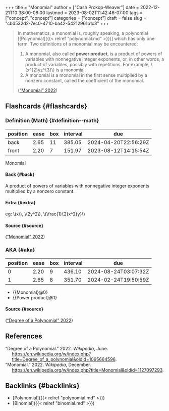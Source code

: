 +++
title = "Monomial"
author = ["Cash Prokop-Weaver"]
date = 2022-12-21T10:38:00-08:00
lastmod = 2023-08-02T11:42:46-07:00
tags = ["concept", "concept"]
categories = ["concept"]
draft = false
slug = "cbd532d2-7ec0-4710-ba42-54212961b1c3"
+++

> In mathematics, a monomial is, roughly speaking, a polynomial [[Polynomial]({{< relref "polynomial.md" >}})] which has only one term. Two definitions of a monomial may be encountered:
>
> 1.  A monomial, also called **power product**, is a product of powers of variables with nonnegative integer exponents, or, in other words, a product of variables, possibly with repetitions. For example, \\(x^{2}yz^{3}\\) is a monomial.
> 2.  A monomial is a monomial in the first sense multiplied by a nonzero constant, called the coefficient of the monomial.
>
> (<a href="#citeproc_bib_item_2">“Monomial” 2022</a>)


## Flashcards {#flashcards}


### Definition (Math) {#definition--math}

| position | ease | box | interval | due                  |
|----------|------|-----|----------|----------------------|
| back     | 2.65 | 11  | 385.05   | 2024-04-20T22:56:29Z |
| front    | 2.20 | 7   | 151.97   | 2023-08-12T14:15:54Z |

Monomial


#### Back {#back}

A product of powers of variables with nonnegative integer exponents multiplied by a nonzero constant.


#### Extra {#extra}

eg: \\(x\\), \\(2y^2\\), \\(\frac{1}{2}x^2{y}\\)


#### Source {#source}

(<a href="#citeproc_bib_item_2">“Monomial” 2022</a>)


### AKA {#aka}

| position | ease | box | interval | due                  |
|----------|------|-----|----------|----------------------|
| 0        | 2.20 | 9   | 436.10   | 2024-08-24T03:07:32Z |
| 1        | 2.65 | 8   | 351.70   | 2024-02-24T19:50:59Z |

-   {{Monomial}@0}
-   {{Power product}@1}


#### Source {#source}

(<a href="#citeproc_bib_item_1">“Degree of a Polynomial” 2022</a>)

## References

<style>.csl-entry{text-indent: -1.5em; margin-left: 1.5em;}</style><div class="csl-bib-body">
  <div class="csl-entry"><a id="citeproc_bib_item_1"></a>“Degree of a Polynomial.” 2022. <i>Wikipedia</i>, June. <a href="https://en.wikipedia.org/w/index.php?title=Degree_of_a_polynomial&oldid=1095664596">https://en.wikipedia.org/w/index.php?title=Degree_of_a_polynomial&#38;oldid=1095664596</a>.</div>
  <div class="csl-entry"><a id="citeproc_bib_item_2"></a>“Monomial.” 2022. <i>Wikipedia</i>, December. <a href="https://en.wikipedia.org/w/index.php?title=Monomial&oldid=1127097293">https://en.wikipedia.org/w/index.php?title=Monomial&#38;oldid=1127097293</a>.</div>
</div>


## Backlinks {#backlinks}

-   [Polynomial]({{< relref "polynomial.md" >}})
-   [Binomial]({{< relref "binomial.md" >}})

